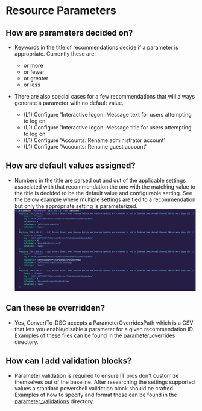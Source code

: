 # Resource Parameters

## How are parameters decided on?
- Keywords in the title of recommendations decide if a parameter is appropriate. Currently these are:
  - or more
  - or fewer
  - or greater
  - or less

- There are also special cases for a few recommendations that will always generate a parameter with no default value.
  - (L1) Configure 'Interactive logon: Message text for users attempting to log on'
  - (L1) Configure 'Interactive logon: Message title for users attempting to log on'
  - (L1) Configure 'Accounts: Rename administrator account'
  - (L1) Configure 'Accounts: Rename guest account'

## How are default values assigned?
- Numbers in the title are parsed out and out of the applicable settings associated with that recommendation the one with the matching value to the title is decided to be the default value and configurable setting. See the below example where multiple settings are tied to a recommendation but only the appropriate setting is parameterized. </br>![Example](screenshots/parameter_default_values.PNG)

## Can these be overridden?
- Yes, ConvertTo-DSC accepts a ParameterOverridesPath which is a CSV that lets you enable/disable a parameter for a given recommendation ID. Examples of these files can be found in the [parameter_overrides](/csvs/parameter_overrides) directory.

## How can I add validation blocks?
- Parameter validation is required to ensure IT pros don't customize themselves out of the baseline. After researching the settings supported values a standard powershell validation block should be crafted. Examples of how to specify and format these can be found in the [parameter_validations](/csvs/parameter_validations) directory.